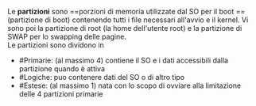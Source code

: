 Le **partizioni** sono ==porzioni di memoria utilizzate dal SO per il boot ==(partizione di boot) contenendo tutti i file necessari all'avvio e il kernel. 
Vi sono poi la partizione di root (la home dell'utente root) e la partizione di SWAP per lo swapping delle pagine.  
Le partizioni sono dividono in

* #Primarie: (al massimo 4) contiene il SO e i dati accessibili dalla partizione quando è attiva
* #Logiche: puo contenere dati del SO o di altro tipo
* #Estese: (al massimo 1) nata con lo scopo di ovviare alla limitazione delle 4 partizioni primarie